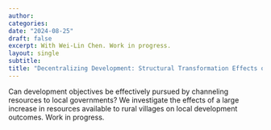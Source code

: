 ```yaml
---
author:
categories:
date: "2024-08-25"
draft: false
excerpt: With Wei-Lin Chen. Work in progress.
layout: single
subtitle: 
title: "Decentralizing Development: Structural Transformation Effects of Indonesia's Village Fund"
---
```


Can development objectives be effectively pursued by channeling resources to local governments? We investigate the effects of a large increase in resources available to rural villages on local development outcomes. Work in progress.